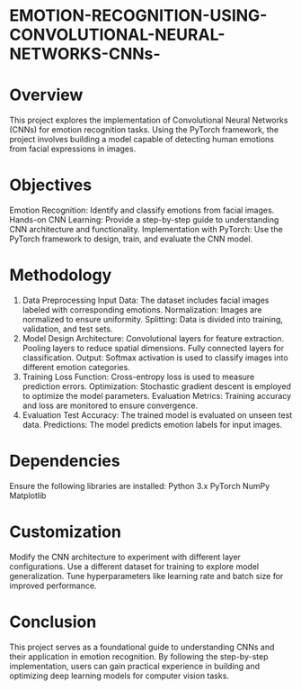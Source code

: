 # EMOTION-RECOGNITION-USING-CONVOLUTIONAL-NEURAL-NETWORKS-CNNs-
# Overview
This project explores the implementation of Convolutional Neural Networks (CNNs) for emotion recognition tasks. Using the PyTorch framework, the project involves building a model capable of detecting human emotions from facial expressions in images.

# Objectives
Emotion Recognition: Identify and classify emotions from facial images.
Hands-on CNN Learning: Provide a step-by-step guide to understanding CNN architecture and functionality.
Implementation with PyTorch: Use the PyTorch framework to design, train, and evaluate the CNN model.

# Methodology
1. Data Preprocessing
Input Data: The dataset includes facial images labeled with corresponding emotions.
Normalization: Images are normalized to ensure uniformity.
Splitting: Data is divided into training, validation, and test sets.
2. Model Design
Architecture:
Convolutional layers for feature extraction.
Pooling layers to reduce spatial dimensions.
Fully connected layers for classification.
Output: Softmax activation is used to classify images into different emotion categories.
3. Training
Loss Function: Cross-entropy loss is used to measure prediction errors.
Optimization: Stochastic gradient descent is employed to optimize the model parameters.
Evaluation Metrics: Training accuracy and loss are monitored to ensure convergence.
4. Evaluation
Test Accuracy: The trained model is evaluated on unseen test data.
Predictions: The model predicts emotion labels for input images.

# Dependencies
Ensure the following libraries are installed:
Python 3.x
PyTorch
NumPy
Matplotlib

# Customization
Modify the CNN architecture to experiment with different layer configurations.
Use a different dataset for training to explore model generalization.
Tune hyperparameters like learning rate and batch size for improved performance.

# Conclusion
This project serves as a foundational guide to understanding CNNs and their application in emotion recognition. By following the step-by-step implementation, users can gain practical experience in building and optimizing deep learning models for computer vision tasks.
